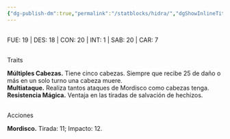 ```yaml
---
{"dg-publish-dm":true,"permalink":"/statblocks/hidra/","dgShowInlineTitle":"false"}
---
```


<p><span><span style="display:none"> AC:<span id="ac"><strong>15</strong></span> | HP: <span id="hp">130</span> | IN: <span id="in">1</span></span></span></p><p><span><div data-callout-metadata="" data-callout-fold="" data-callout="example" class="callout node-insert-event"><div class="callout-title" dir="auto"><div class="callout-icon"><svg width="16" height="16"></svg></div><div class="callout-title-inner">FUE: <span class="dice-roller no-icon" aria-label-position="top" data-dice="d20+5" aria-label="d20+5
[14]+5"><span class="dice-roller-result">19</span></span> | DES: <span class="dice-roller no-icon" aria-label-position="top" data-dice="d20+1" aria-label="d20+1
[17]+1"><span class="dice-roller-result">18</span></span> | CON: <span class="dice-roller no-icon" aria-label-position="top" data-dice="d20+5" aria-label="d20+5
[15]+5"><span class="dice-roller-result">20</span></span> | INT: <span class="dice-roller no-icon" aria-label-position="top" data-dice="d20+-4" aria-label="d20+-4
[5]+-4"><span class="dice-roller-result">1</span></span> | SAB: <span class="dice-roller no-icon is-max" aria-label-position="top" data-dice="d20+0" aria-label="d20+0
[20]+0"><span class="dice-roller-result">20</span></span> | CAR: <span class="dice-roller no-icon" aria-label-position="top" data-dice="d20+-2" aria-label="d20+-2
[9]+-2"><span class="dice-roller-result">7</span></span></div></div></div></span></p><p><span><div data-callout-metadata="" data-callout-fold="" data-callout="example" class="callout node-insert-event"><div class="callout-title" dir="auto"><div class="callout-icon"><svg width="16" height="16"></svg></div><div class="callout-title-inner">Traits</div></div><div class="callout-content">
<p dir="auto"><strong>Múltiples Cabezas.</strong> Tiene cinco cabezas. Siempre que recibe 25 de daño o más en un solo turno una cabeza muere.<br>
<strong>Multiataque.</strong> Realiza tantos ataques de Mordisco como cabezas tenga.<br>
<strong>Resistencia Mágica.</strong> Ventaja en las tiradas de salvación de hechizos.</p>
</div></div></span></p><p><span><div data-callout-metadata="" data-callout-fold="" data-callout="example" class="callout node-insert-event"><div class="callout-title" dir="auto"><div class="callout-icon"><svg width="16" height="16"></svg></div><div class="callout-title-inner">Acciones</div></div><div class="callout-content">
<p dir="auto"><strong>Mordisco.</strong> Tirada: <span class="dice-roller no-icon" aria-label-position="top" data-dice="d20+8" aria-label="d20+8
[3]+8"><span class="dice-roller-result">11</span></span>; Impacto: <span class="dice-roller no-icon" aria-label-position="top" data-dice="1d10+5" aria-label="1d10+5
[7]+5"><span class="dice-roller-result">12</span></span>.</p>
</div></div></span></p>
